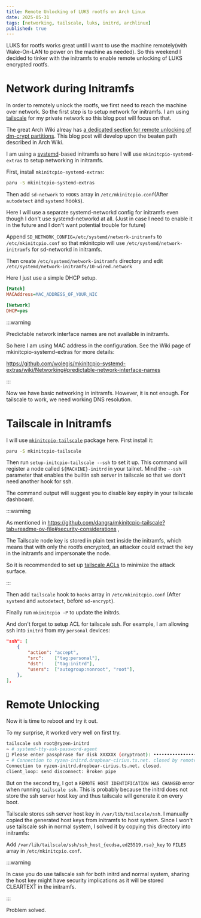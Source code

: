 ```yaml
---
title: Remote Unlocking of LUKS rootfs on Arch Linux
date: 2025-05-31
tags: [networking, tailscale, luks, initrd, archlinux]
published: true
---
```


LUKS for rootfs works great until I want to use the machine remotely(with Wake-On-LAN to power on the machine as needed).
So this weekend I decided to tinker with the initramfs to enable remote unlocking of LUKS encrypted rootfs.

# Network during Initramfs

In order to remotely unlock the rootfs, we first need to reach the machine over network.
So the first step is to setup network for initramfs.
I am using [tailscale](https://tailscale.com/) for my private network so this blog post will focus on that.

The great Arch Wiki alreay has [a dedicated section for remote unlocking of dm-crypt partitions](https://wiki.archlinux.org/title/Dm-crypt/Specialties#Remote_unlocking_of_root_(or_other)_partition).
This blog post will develop upon the beaten path described in Arch Wiki.

I am using a [systemd](https://syste.md)-based initramfs so here I will use `mkinitcpio-systemd-extras` to setup networking in initramfs.

First, install `mkinitcpio-systemd-extras`:

```bash
paru -S mkinitcpio-systemd-extras
```

Then add `sd-network` to `HOOKS` array in `/etc/mkinitcpio.conf`(After `autodetect` and `systemd` hooks).

Here I will use a separate systemd-networkd config for initramfs
even though I don't use systemd-networkd at all.
(Just in case I need to enable it in the future and I don't want potential trouble for future)

Append `SD_NETWORK_CONFIG=/etc/systemd/network-initramfs` to `/etc/mkinitcpio.conf`
so that mkinitcpio will use `/etc/systemd/network-initramfs` for sd-networkd in initramfs.

Then create `/etc/systemd/network-initramfs` directory and edit `/etc/systemd/network-initramfs/10-wired.network`

Here I just use a simple DHCP setup.

```ini
[Match]
MACAddress=MAC_ADDRESS_OF_YOUR_NIC

[Network]
DHCP=yes
```

:::warning

Predictable network interface names are not available in initramfs.

So here I am using MAC address in the configuration. See the Wiki page of mkinitcpio-systemd-extras
for more details:

https://github.com/wolegis/mkinitcpio-systemd-extras/wiki/Networking#predictable-network-interface-names

:::

Now we have basic networking in initramfs. However, it is not enough. For tailscale to work, we need
working DNS resolution.


# Tailscale in Initramfs

I will use [`mkinitcpio-tailscale`](https://github.com/dangra/mkinitcpio-tailscale) package here. First install it:

```bash
paru -S mkinitcpio-tailscale
```

Then run `setup-initcpio-tailscale --ssh` to set it up.
This command will register a node called `${MACHINE}-initrd` in your tailnet.
Mind the `--ssh` parameter that enables the builtin ssh server in tailscale so that we don't need
another hook for ssh.

The command output will suggest you to disable key expiry in your tailscale dashboard.

:::warning

As mentioned in https://github.com/dangra/mkinitcpio-tailscale?tab=readme-ov-file#security-considerations ,

The Tailscale node key is stored in plain text inside the initramfs, which means that with only the rootfs encrypted,
an attacker could extract the key in the initramfs and impersonate the node.

So it is recommended to set up [tailscale ACLs](https://tailscale.com/kb/1018/acls) to minimize the attack surface.

:::

Then add `tailscale` hook to `hooks` array in `/etc/mkinitcpio.conf` (After `systemd` and `autodetect`, before `sd-encrypt`).

Finally run `mkinitcpio -P` to update the initrds.

And don't forget to setup ACL for tailscale ssh. For example, I am allowing ssh into `initrd` from my `personal` devices:

```json
"ssh": [
    {
        "action": "accept",
        "src":    ["tag:personal"],
        "dst":    ["tag:initrd"],
        "users":  ["autogroup:nonroot", "root"],
    },
],
```

# Remote Unlocking

Now it is time to reboot and try it out.

To my surprise, it worked very well on first try.

```bash
tailscale ssh root@ryzen-initrd
~ # systemd-tty-ask-password-agent
🔐 Please enter passphrase for disk XXXXXX (cryptroot): ••••••••••••••••••••••••••••••••••••••••
~ # Connection to ryzen-initrd.dropbear-cirius.ts.net. closed by remote host.
Connection to ryzen-initrd.dropbear-cirius.ts.net. closed.
client_loop: send disconnect: Broken pipe
```

But on the second try, I got a `REMOTE HOST IDENTIFICATION HAS CHANGED` error when running `tailscale ssh`.
This is probably because the initrd does not store the ssh server host key and thus
tailscale will generate it on every boot.

Tailscale stores ssh server host key in `/var/lib/tailscale/ssh`.
I manually copied the generated host keys from initramfs to host system.
Since I won't use tailscale ssh in normal system, I solved it by copying this directory into initramfs:

Add `/var/lib/tailscale/ssh/ssh_host_{ecdsa,ed25519,rsa}_key` to `FILES` array in `/etc/mkinitcpio.conf`.

:::warning

In case you do use tailscale ssh for both initrd and normal system, sharing the host key might have
security implications as it will be stored CLEARTEXT in the initramfs.

:::

Problem solved.